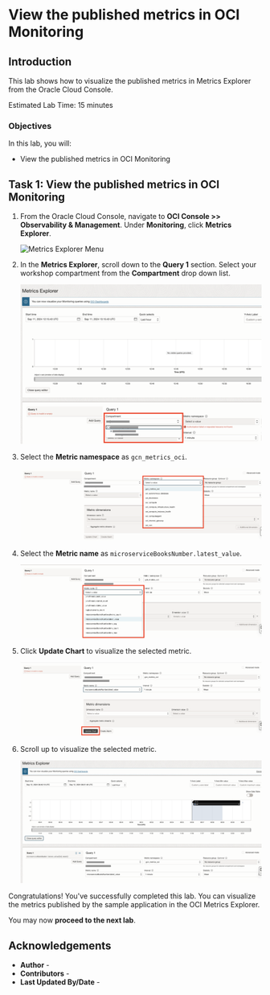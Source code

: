 # View the published metrics in OCI Monitoring

## Introduction

This lab shows how to visualize the published metrics in Metrics Explorer from the Oracle Cloud Console.

Estimated Lab Time: 15 minutes

### Objectives

In this lab, you will:

* View the published metrics in OCI Monitoring

## Task 1: View the published metrics in OCI Monitoring

1. From the Oracle Cloud Console, navigate to **OCI Console >> Observability & Management**. Under **Monitoring**, click **Metrics Explorer**.

	![Metrics Explorer Menu](https://oracle-livelabs.github.io//common/images/console/metrics-explorer-icon.jpg)

2.  In the **Metrics Explorer**, scroll down to the **Query 1** section. Select your workshop compartment from the **Compartment** drop down list.

    ![Select compartment](images/metrics-query-compartment.jpg#input)

5. Select the **Metric namespace** as `gcn_metrics_oci`.

    ![Select Metric namespace](images/select-metric-namespace.png#input)

6. Select the **Metric name** as `microserviceBooksNumber.latest_value`.

    ![Select Metric name](images/select-metric-name.png#input)

7. Click **Update Chart** to visualize the selected metric.

    ![Update Chart](images/update-chart.png#input)

8. Scroll up to visualize the selected metric.

    ![Metrics Chart](images/updated-metrics-chart.png#input)


Congratulations! You've successfully completed this lab. You can visualize the metrics published by the sample application in the OCI Metrics Explorer.

You may now **proceed to the next lab**.

## Acknowledgements

* **Author** - [](var:author)
* **Contributors** - [](var:contributors)
* **Last Updated By/Date** - [](var:last_updated)
